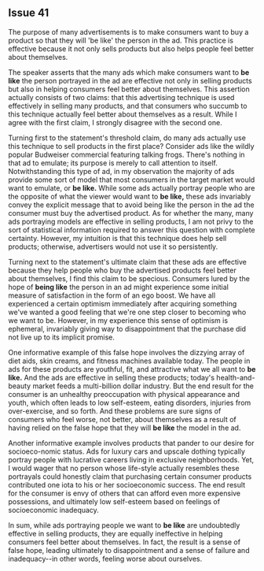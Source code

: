 
Issue 41
---------------------------

The purpose of many advertisements is to make consumers want to buy a product so that
they will 'be like' the person in the ad. This practice is effective because it not only sells
products but also helps people feel better about themselves.

The speaker asserts that the many ads which make consumers want to **be like** the person
portrayed in the ad are effective not only in selling products but also in helping consumers feel
better about themselves. This assertion actually consists of two claims: that this advertising
technique is used effectively in selling many products, and that consumers who succumb to
this technique actually feel better about themselves as a result. While I agree with the first
claim, I strongly disagree with the second one.

Turning first to the statement's threshold claim, do many ads actually use this technique to
sell products in the first place? Consider ads like the wildly popular Budweiser commercial
featuring talking frogs. There's nothing in that ad to emulate; its purpose is merely to call
attention to itself. Notwithstanding this type of ad, in my observation the majority of ads provide
some sort of model that most consumers in the target market would want to emulate, or **be
like.** While some ads actually portray people who are the opposite of what the viewer would
want to **be like,** these ads invariably convey the explicit message that to avoid being like the
person in the ad the consumer must buy the advertised product. As for whether the many,
many ads portraying models are effective in selling products, I am not privy to the sort of
statistical information required to answer this question with complete certainty. However, my
intuition is that this technique does help sell products; otherwise, advertisers would not use it
so persistently.

Turning next to the statement's ultimate claim that these ads are effective because they help
people who buy the advertised products feel better about themselves, I find this claim to be
specious. Consumers lured by the hope of **being like** the person in an ad might experience
some initial measure of satisfaction in the form of an ego boost. We have all experienced a
certain optimism immediately after acquiring something we've wanted a good feeling that
we're one step closer to becoming who we want to be. However, in my experience this sense
of optimism is ephemeral, invariably giving way to disappointment that the purchase did not
live up to its implicit promise.

One informative example of this false hope involves the dizzying array of diet aids, skin
creams, and fitness machines available today. The people in ads for these products are
youthful, fit, and attractive what we all want to **be like.** And the ads are effective in selling
these products; today's health-and-beauty market feeds a multi-billion dollar industry. But the
end result for the consumer is an unhealthy preoccupation with physical appearance and
youth, which often leads to low self-esteem, eating disorders, injuries from over-exercise, and
so forth. And these problems are sure signs of consumers who feel worse, not better, about
themselves as a result of having relied on the false hope that they will **be like** the model in the
ad.

Another informative example involves products that pander to our desire for socioeco-nomic
status. Ads for luxury cars and upscale dothing typically portray people with lucrative careers
living in exclusive neighborhoods. Yet, I would wager that no person whose life-style actually
resembles these portrayals could honestly claim that purchasing certain consumer products
contributed one iota to his or her socioeconomic success. The end result for the consumer is
envy of others that can afford even more expensive possessions, and ultimately low
self-esteem based on feelings of socioeconomic inadequacy.

In sum, while ads portraying people we want to **be like** are undoubtedly effective in selling
products, they are equally ineffective in helping consumers feel better about themselves. In
fact, the result is a sense of false hope, leading ultimately to disappointment and a sense of
failure and inadequacy--in other words, feeling worse about ourselves.


